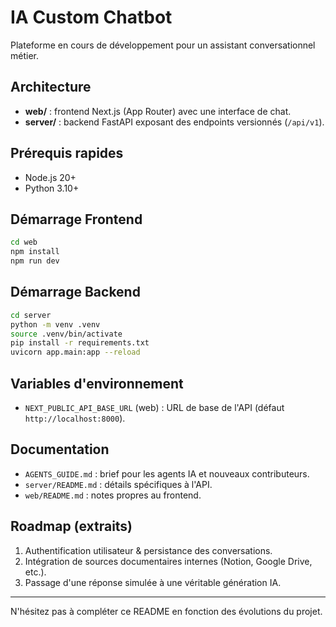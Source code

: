 # IA Custom Chatbot

Plateforme en cours de développement pour un assistant conversationnel métier.

## Architecture
- **web/** : frontend Next.js (App Router) avec une interface de chat.
- **server/** : backend FastAPI exposant des endpoints versionnés (`/api/v1`).

## Prérequis rapides
- Node.js 20+
- Python 3.10+

## Démarrage Frontend
```bash
cd web
npm install
npm run dev
```

## Démarrage Backend
```bash
cd server
python -m venv .venv
source .venv/bin/activate
pip install -r requirements.txt
uvicorn app.main:app --reload
```

## Variables d'environnement
- `NEXT_PUBLIC_API_BASE_URL` (web) : URL de base de l'API (défaut `http://localhost:8000`).

## Documentation
- `AGENTS_GUIDE.md` : brief pour les agents IA et nouveaux contributeurs.
- `server/README.md` : détails spécifiques à l'API.
- `web/README.md` : notes propres au frontend.

## Roadmap (extraits)
1. Authentification utilisateur & persistance des conversations.
2. Intégration de sources documentaires internes (Notion, Google Drive, etc.).
3. Passage d'une réponse simulée à une véritable génération IA.

---
N'hésitez pas à compléter ce README en fonction des évolutions du projet.
